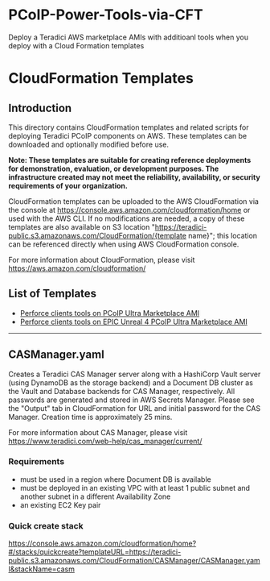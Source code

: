 # PCoIP-Power-Tools-via-CFT
Deploy a Teradici AWS marketplace AMIs with additioanl tools when you deploy with a Cloud Formation templates

# CloudFormation Templates
## Introduction
This directory contains CloudFormation templates and related scripts for deploying Teradici PCoIP components on AWS. These templates can be downloaded and optionally modified before use.

__Note: These templates are suitable for creating reference deployments for demonstration, evaluation, or development purposes. The infrastructure created may not meet the reliability, availability, or security requirements of your organization.__

CloudFormation templates can be uploaded to the AWS CloudFormation via the console at https://console.aws.amazon.com/cloudformation/home or used with the AWS CLI. If no modifications are needed, a copy of these templates are also available on S3 location "https://teradici-public.s3.amazonaws.com/CloudFormation/{template name}"; this location can be referenced directly when using AWS CloudFormation console.

For more information about CloudFormation, please visit https://aws.amazon.com/cloudformation/

## List of Templates
- [Perforce clients tools on PCoIP Ultra Marketplace AMI](#pcoip-pf-cft.yaml)
- [Perforce clients tools on  EPIC Unreal 4 PCoIP Ultra Marketplace AMI](#pcoip-ur4-pf-cft.yaml)
---
## CASManager.yaml
Creates a Teradici CAS Manager server along with a HashiCorp Vault server (using DynamoDB as the storage backend) and a Document DB cluster as the Vault and Database backends for CAS Manager, respectively. All passwords are generated and stored in AWS Secrets Manager. Please see the "Output" tab in CloudFormation for URL and initial password for the CAS Manager. Creation time is approximately 25 mins.

For more information about CAS Manager, please visit https://www.teradici.com/web-help/cas_manager/current/
### Requirements
- must be used in a region where Document DB is available
- must be deployed in an existing VPC with at least 1 public subnet and another subnet in a different Availability Zone
- an existing EC2 Key pair

### Quick create stack
https://console.aws.amazon.com/cloudformation/home?#/stacks/quickcreate?templateURL=https://teradici-public.s3.amazonaws.com/CloudFormation/CASManager/CASManager.yaml&stackName=casm
